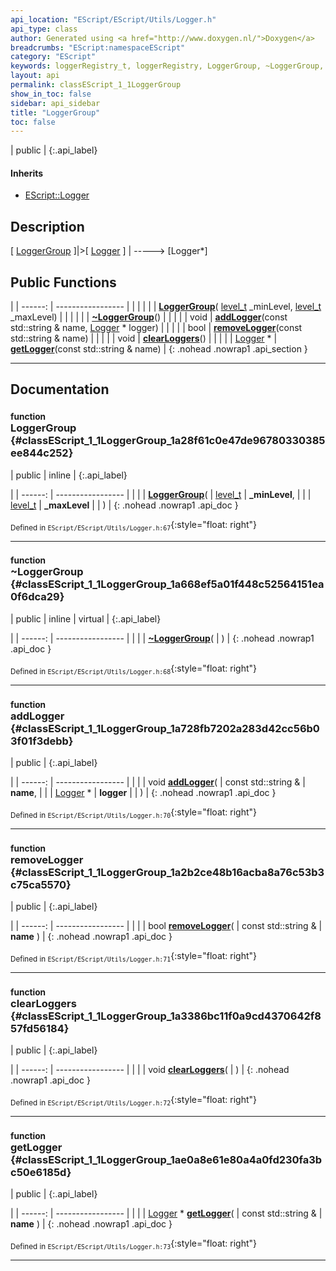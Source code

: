 ```yaml
---
api_location: "EScript/EScript/Utils/Logger.h"
api_type: class
author: Generated using <a href="http://www.doxygen.nl/">Doxygen</a>
breadcrumbs: "EScript:namespaceEScript"
category: "EScript"
keywords: loggerRegistry_t, loggerRegistry, LoggerGroup, ~LoggerGroup, addLogger, removeLogger, clearLoggers, getLogger, doLog
layout: api
permalink: classEScript_1_1LoggerGroup
show_in_toc: false
sidebar: api_sidebar
title: "LoggerGroup"
toc: false
---
```


| public |
{:.api_label}

#### Inherits

* [EScript::Logger](classEScript_1_1Logger)


## Description



[ [LoggerGroup](classEScript_1_1LoggerGroup) ]|>[ [Logger](classEScript_1_1Logger) ] | -----> [Logger*]



## Public Functions

|
| ------: | ----------------- |
|  | |
|  | **[LoggerGroup](#classEScript_1_1LoggerGroup_1a28f61c0e47de96780330385ee844c252)**( [level_t](classEScript_1_1Logger#classEScript_1_1Logger_1af7489e70904380598b796aa085bc7b45)  _minLevel,  [level_t](classEScript_1_1Logger#classEScript_1_1Logger_1af7489e70904380598b796aa085bc7b45)  _maxLevel) |
|  | |
|  | **[~LoggerGroup](#classEScript_1_1LoggerGroup_1a668ef5a01f448c52564151ea0f6dca29)**() |
|  | |
| void | **[addLogger](#classEScript_1_1LoggerGroup_1a728fb7202a283d42cc56b03f01f3debb)**(const std::string & name,  [Logger](classEScript_1_1Logger) * logger) |
|  | |
| bool | **[removeLogger](#classEScript_1_1LoggerGroup_1a2b2ce48b16acba8a76c53b3c75ca5570)**(const std::string & name) |
|  | |
| void | **[clearLoggers](#classEScript_1_1LoggerGroup_1a3386bc11f0a9cd4370642f857fd56184)**() |
|  | |
| [Logger](classEScript_1_1Logger) * | **[getLogger](#classEScript_1_1LoggerGroup_1ae0a8e61e80a4a0fd230fa3bc50e6185d)**(const std::string & name) |
{: .nohead .nowrap1 .api_section }


-------------------------------------------------------------------

## Documentation

### <small>function</small><br/> LoggerGroup {#classEScript_1_1LoggerGroup_1a28f61c0e47de96780330385ee844c252}

| public | inline |
{:.api_label}

|
| ------: | ----------------- |
|  |
|  **[LoggerGroup](#classEScript_1_1LoggerGroup_1a28f61c0e47de96780330385ee844c252)**( |  [level_t](classEScript_1_1Logger#classEScript_1_1Logger_1af7489e70904380598b796aa085bc7b45)  | **_minLevel**, |
| |  [level_t](classEScript_1_1Logger#classEScript_1_1Logger_1af7489e70904380598b796aa085bc7b45)  | **_maxLevel** |
|   ) |
{: .nohead .nowrap1 .api_doc }





<sub>Defined in `EScript/EScript/Utils/Logger.h:67`</sub>{:style="float: right"}

-------------------------------------------------------------------

### <small>function</small><br/> ~LoggerGroup {#classEScript_1_1LoggerGroup_1a668ef5a01f448c52564151ea0f6dca29}

| public | inline | virtual |
{:.api_label}

|
| ------: | ----------------- |
|  |
|  **[~LoggerGroup](#classEScript_1_1LoggerGroup_1a668ef5a01f448c52564151ea0f6dca29)**( |  ) |
{: .nohead .nowrap1 .api_doc }





<sub>Defined in `EScript/EScript/Utils/Logger.h:68`</sub>{:style="float: right"}

-------------------------------------------------------------------

### <small>function</small><br/> addLogger {#classEScript_1_1LoggerGroup_1a728fb7202a283d42cc56b03f01f3debb}

| public |
{:.api_label}

|
| ------: | ----------------- |
|  |
| void **[addLogger](#classEScript_1_1LoggerGroup_1a728fb7202a283d42cc56b03f01f3debb)**( | const std::string & | **name**, |
| |  [Logger](classEScript_1_1Logger) * | **logger** |
|   ) |
{: .nohead .nowrap1 .api_doc }





<sub>Defined in `EScript/EScript/Utils/Logger.h:70`</sub>{:style="float: right"}

-------------------------------------------------------------------

### <small>function</small><br/> removeLogger {#classEScript_1_1LoggerGroup_1a2b2ce48b16acba8a76c53b3c75ca5570}

| public |
{:.api_label}

|
| ------: | ----------------- |
|  |
| bool **[removeLogger](#classEScript_1_1LoggerGroup_1a2b2ce48b16acba8a76c53b3c75ca5570)**( | const std::string & | **name** ) |
{: .nohead .nowrap1 .api_doc }





<sub>Defined in `EScript/EScript/Utils/Logger.h:71`</sub>{:style="float: right"}

-------------------------------------------------------------------

### <small>function</small><br/> clearLoggers {#classEScript_1_1LoggerGroup_1a3386bc11f0a9cd4370642f857fd56184}

| public |
{:.api_label}

|
| ------: | ----------------- |
|  |
| void **[clearLoggers](#classEScript_1_1LoggerGroup_1a3386bc11f0a9cd4370642f857fd56184)**( |  ) |
{: .nohead .nowrap1 .api_doc }





<sub>Defined in `EScript/EScript/Utils/Logger.h:72`</sub>{:style="float: right"}

-------------------------------------------------------------------

### <small>function</small><br/> getLogger {#classEScript_1_1LoggerGroup_1ae0a8e61e80a4a0fd230fa3bc50e6185d}

| public |
{:.api_label}

|
| ------: | ----------------- |
|  |
| [Logger](classEScript_1_1Logger) * **[getLogger](#classEScript_1_1LoggerGroup_1ae0a8e61e80a4a0fd230fa3bc50e6185d)**( | const std::string & | **name** ) |
{: .nohead .nowrap1 .api_doc }





<sub>Defined in `EScript/EScript/Utils/Logger.h:73`</sub>{:style="float: right"}

-------------------------------------------------------------------

